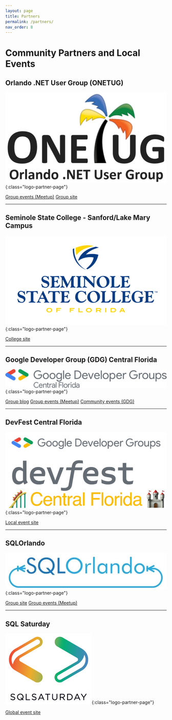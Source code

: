 ```yaml
---
layout: page
title: Partners
permalink: /partners/
nav_order: 8
---
```


# Community Partners and Local Events

<p />

## Orlando .NET User Group (ONETUG)

![ONETUG logo](/assets/img/partners/ONETUG.png "Orlando .NET User Group"){:class="logo-partner-page"}

[Group events (Meetup)](https://www.meetup.com/onetug/)
[Group site](https://onetug.net)

---

## Seminole State College - Sanford/Lake Mary Campus

![Seminole State College logo](/assets/img/partners/Seminole-State.png "Seminole State College"){:class="logo-partner-page"}

[College site](https://www.seminolestate.edu/slm)

---

## Google Developer Group (GDG) Central Florida

![Google Developer Group (GDG) Central Florida logo ](/assets/img/partners/GDG-Central-Florida.png "Google Developer Group (GDG) Central Florida"){:class="logo-partner-page"}

[Group blog](https://gdgcentralflorida.org/)
[Group events (Meetup)](https://www.meetup.com/gdg-central-florida/)
[Community events (GDG)](https://gdg.community.dev/gdg-central-florida/)

---

## DevFest Central Florida

![DevFest Central Florida logo](/assets/img/partners/GDG-DevFest-Central-Florida.png "DevFest Central Florida logo"){:class="logo-partner-page"}

[Local event site](https://orlando.devfestflorida.com/)

---

## SQLOrlando

![SQLOrlando logo](/assets/img/partners/SQLOrlando.jpg "SQLOrlando"){:class="logo-partner-page"}

[Group site](https://sqlorlando.org/)
[Group events (Meetup)](https://www.meetup.com/SQLOrlando/)

---

## SQL Saturday

![SQL Saturday Orlando](/assets/img/partners/SQL-Saturday.png "SQL Saturday"){:class="logo-partner-page"}

[Global event site](https://sqlsaturday.com/)

